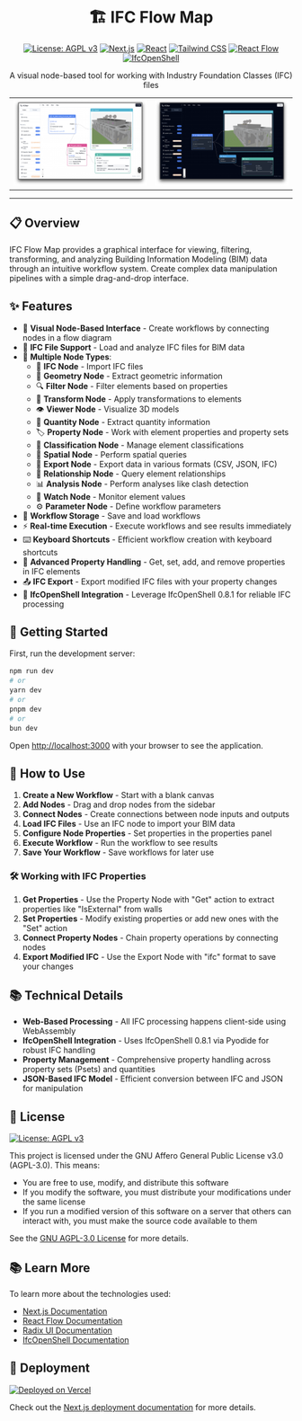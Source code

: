 <div align="center">

# 🏗️ IFC Flow Map

[![License: AGPL v3](https://img.shields.io/badge/License-AGPL_v3-blue.svg)](https://www.gnu.org/licenses/agpl-3.0)
[![Next.js](https://img.shields.io/badge/Next.js-14.2.0-black?logo=next.js)](https://nextjs.org/)
[![React](https://img.shields.io/badge/React-19.0.0-61DAFB?logo=react)](https://reactjs.org/)
[![Tailwind CSS](https://img.shields.io/badge/Tailwind_CSS-3.3.0-38B2AC?logo=tailwind-css)](https://tailwindcss.com/)
[![React Flow](https://img.shields.io/badge/React_Flow-11.10.4-ff0072)](https://reactflow.dev/)
[![IfcOpenShell](https://img.shields.io/badge/IfcOpenShell-0.8.1-blue)](https://ifcopenshell.org/)

<p>A visual node-based tool for working with Industry Foundation Classes (IFC) files</p>

</div>

<table>
<tr>
<td width="50%">
<img src="docs/assets/ui_light.png" alt="IFC Flow Map Light Theme" title="Light Theme"/>
</td>
<td width="50%">
<img src="docs/assets/ui_dark.png" alt="IFC Flow Map Dark Theme" title="Dark Theme"/>
</td>
</tr>
</table>

---

## 📋 Overview

IFC Flow Map provides a graphical interface for viewing, filtering, transforming, and analyzing Building Information Modeling (BIM) data through an intuitive workflow system. Create complex data manipulation pipelines with a simple drag-and-drop interface.

## ✨ Features

- 🔄 **Visual Node-Based Interface** - Create workflows by connecting nodes in a flow diagram
- 🏢 **IFC File Support** - Load and analyze IFC files for BIM data
- 🧩 **Multiple Node Types**:
  - 📁 **IFC Node** - Import IFC files
  - 📐 **Geometry Node** - Extract geometric information
  - 🔍 **Filter Node** - Filter elements based on properties
  - 🔄 **Transform Node** - Apply transformations to elements
  - 👁️ **Viewer Node** - Visualize 3D models
  - 📏 **Quantity Node** - Extract quantity information
  - 🏷️ **Property Node** - Work with element properties and property sets
  - 🔖 **Classification Node** - Manage element classifications
  - 📍 **Spatial Node** - Perform spatial queries
  - 💾 **Export Node** - Export data in various formats (CSV, JSON, IFC)
  - 🔗 **Relationship Node** - Query element relationships
  - 📊 **Analysis Node** - Perform analyses like clash detection
  - 👀 **Watch Node** - Monitor element values
  - ⚙️ **Parameter Node** - Define workflow parameters
- 💾 **Workflow Storage** - Save and load workflows
- ⚡ **Real-time Execution** - Execute workflows and see results immediately
- ⌨️ **Keyboard Shortcuts** - Efficient workflow creation with keyboard shortcuts
- 🔄 **Advanced Property Handling** - Get, set, add, and remove properties in IFC elements
- 📤 **IFC Export** - Export modified IFC files with your property changes
- 🧰 **IfcOpenShell Integration** - Leverage IfcOpenShell 0.8.1 for reliable IFC processing

## 🚀 Getting Started

First, run the development server:

```bash
npm run dev
# or
yarn dev
# or
pnpm dev
# or
bun dev
```

Open [http://localhost:3000](http://localhost:3000) with your browser to see the application.

## 📖 How to Use

1. **Create a New Workflow** - Start with a blank canvas
2. **Add Nodes** - Drag and drop nodes from the sidebar
3. **Connect Nodes** - Create connections between node inputs and outputs
4. **Load IFC Files** - Use an IFC node to import your BIM data
5. **Configure Node Properties** - Set properties in the properties panel
6. **Execute Workflow** - Run the workflow to see results
7. **Save Your Workflow** - Save workflows for later use

### 🛠️ Working with IFC Properties

1. **Get Properties** - Use the Property Node with "Get" action to extract properties like "IsExternal" from walls
2. **Set Properties** - Modify existing properties or add new ones with the "Set" action
3. **Connect Property Nodes** - Chain property operations by connecting nodes
4. **Export Modified IFC** - Use the Export Node with "ifc" format to save your changes

## 📚 Technical Details

- **Web-Based Processing** - All IFC processing happens client-side using WebAssembly
- **IfcOpenShell Integration** - Uses IfcOpenShell 0.8.1 via Pyodide for robust IFC handling
- **Property Management** - Comprehensive property handling across property sets (Psets) and quantities
- **JSON-Based IFC Model** - Efficient conversion between IFC and JSON for manipulation

## 📜 License

[![License: AGPL v3](https://img.shields.io/badge/License-AGPL_v3-blue.svg)](https://www.gnu.org/licenses/agpl-3.0)

This project is licensed under the GNU Affero General Public License v3.0 (AGPL-3.0). This means:

- You are free to use, modify, and distribute this software
- If you modify the software, you must distribute your modifications under the same license
- If you run a modified version of this software on a server that others can interact with, you must make the source code available to them

See the [GNU AGPL-3.0 License](https://www.gnu.org/licenses/agpl-3.0.en.html) for more details.

## 📚 Learn More

To learn more about the technologies used:

- [Next.js Documentation](https://nextjs.org/docs)
- [React Flow Documentation](https://reactflow.dev/docs/introduction/)
- [Radix UI Documentation](https://www.radix-ui.com/docs/primitives/overview/introduction)
- [IfcOpenShell Documentation](https://blenderbim.org/docs-python/)

## 🚀 Deployment

[![Deployed on Vercel](https://img.shields.io/badge/Deployed_on-Vercel-black?logo=vercel)](https://vercel.com/)

Check out the [Next.js deployment documentation](https://nextjs.org/docs/app/building-your-application/deploying) for more details.
